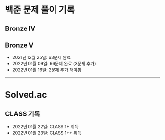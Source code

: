 # 백준 문제 풀이 기록
## Bronze IV
## Bronze V
* 2021년 12월 25일: 63문제 완료
* 2022년 01월 09일: 66문제 완료 (3문제 추가)
* 2022년 01월 16일: 2문제 추가 해야함
-----------
# Solved.ac
## CLASS 기록
* 2022년 01월 22일: CLASS 1+  취득
* 2022년 01월 23일: CLASS 1++ 취득
